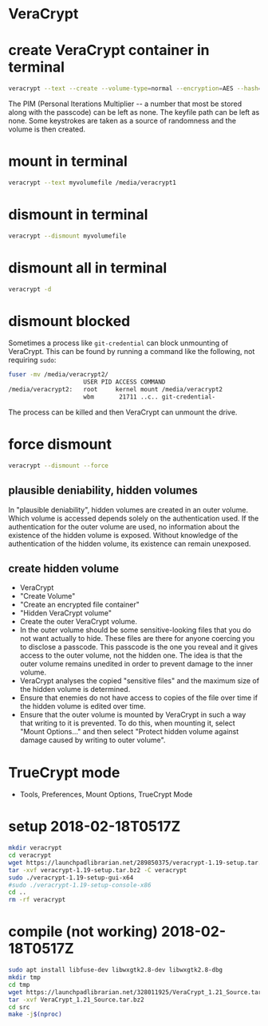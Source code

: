 # VeraCrypt

# create VeraCrypt container in terminal

```Bash
veracrypt --text --create --volume-type=normal --encryption=AES --hash=SHA-256 --size=50M --filesystem=ext4 --keyfiles="" --pim=0 --password=12345 myvolumefile
```

The PIM (Personal Iterations Multiplier -- a number that most be stored along with the passcode) can be left as none. The keyfile path can be left as none. Some keystrokes are taken as a source of randomness and the volume is then created.

# mount in terminal

```Bash
veracrypt --text myvolumefile /media/veracrypt1
```

# dismount in terminal

```Bash
veracrypt --dismount myvolumefile
```

# dismount all in terminal

```Bash
veracrypt -d
```

# dismount blocked

Sometimes a process like `git-credential` can block unmounting of VeraCrypt. This can be found by running a command like the following, not requiring `sudo`:

```Bash
fuser -mv /media/veracrypt2/
                     USER PID ACCESS COMMAND
/media/veracrypt2:   root     kernel mount /media/veracrypt2
                     wbm       21711 ..c.. git-credential-
```

The process can be killed and then VeraCrypt can unmount the drive.

# force dismount

```Bash
veracrypt --dismount --force
```

## plausible deniability, hidden volumes

In "plausible deniability", hidden volumes are created in an outer volume.  Which volume is accessed depends solely on the authentication used. If the authentication for the outer volume are used, no information about the existence of the hidden volume is exposed. Without knowledge of the authentication of the hidden volume, its existence can remain unexposed.

## create hidden volume

- VeraCrypt
- "Create Volume"
- "Create an encrypted file container"
- "Hidden VeraCrypt volume"
- Create the outer VeraCrypt volume.
- In the outer volume should be some sensitive-looking files that you do not want actually to hide. These files are there for anyone coercing you to disclose a passcode. This passcode is the one you reveal and it gives access to the outer volume, not the hidden one. The idea is that the outer volume remains unedited in order to prevent damage to the inner volume.
- VeraCrypt analyses the copied "sensitive files" and the maximum size of the hidden volume is determined.
- Ensure that enemies do not have access to copies of the file over time if the hidden volume is edited over time.
- Ensure that the outer volume is mounted by VeraCrypt in such a way that writing to it is prevented. To do this, when mounting it, select "Mount Options..." and then select "Protect hidden volume against damage caused by writing to outer volume".

# TrueCrypt mode

- Tools, Preferences, Mount Options, TrueCrypt Mode

# setup 2018-02-18T0517Z

```Bash
mkdir veracrypt
cd veracrypt
wget https://launchpadlibrarian.net/289850375/veracrypt-1.19-setup.tar.bz2
tar -xvf veracrypt-1.19-setup.tar.bz2 -C veracrypt
sudo ./veracrypt-1.19-setup-gui-x64
#sudo ./veracrypt-1.19-setup-console-x86
cd ..
rm -rf veracrypt
```

# compile (not working) 2018-02-18T0517Z

```Bash
sudo apt install libfuse-dev libwxgtk2.8-dev libwxgtk2.8-dbg
mkdir tmp
cd tmp
wget https://launchpadlibrarian.net/328011925/VeraCrypt_1.21_Source.tar.bz2
tar -xvf VeraCrypt_1.21_Source.tar.bz2
cd src
make -j$(nproc)
```
